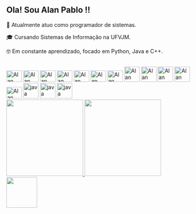 ## Ola! Sou Alan Pablo !!

🌱 Atualmente atuo como programador de sistemas.

🎓 Cursando Sistemas de Informação na UFVJM.

🤓 Em constante aprendizado, focado em Python, Java e C++.

  <div style="display: inline_block"><br>
  <img lign="center" alt="Alan filezila" height="30" width="40"src="https://cdn.jsdelivr.net/gh/devicons/devicon/icons/filezilla/filezilla-plain.svg" />
  <img lign="center" alt="Alan python" height="30" width="40" src="https://cdn.jsdelivr.net/gh/devicons/devicon/icons/python/python-original.svg" />
  <img lign="center" alt="Alan javascript" height="30" width="40" src="https://cdn.jsdelivr.net/gh/devicons/devicon/icons/javascript/javascript-original.svg" />
  <img lign="center" alt="Alan css" height="30" width="40" src="https://cdn.jsdelivr.net/gh/devicons/devicon/icons/css3/css3-original.svg" />
  <img lign="center" alt="Alan html5" height="30" width="40" src="https://cdn.jsdelivr.net/gh/devicons/devicon/icons/html5/html5-original.svg" />
  <img lign="center" alt="Alan bash" height="30" width="40" src="https://cdn.jsdelivr.net/gh/devicons/devicon/icons/bash/bash-original.svg" />
  <img lign="center" alt="Alan Linux" height="30" width="40" src="https://cdn.jsdelivr.net/gh/devicons/devicon/icons/linux/linux-original.svg" />
  <img lign="center" alt="Alan c++" height="40" width="40 "src="https://img.icons8.com/color/48/000000/c-plus-plus-logo.png"/>
  <img lign="center" alt="Alan Terminal " height="40" width="40 "src="https://img.icons8.com/ios-filled/100/000000/console.png"/>
  <img lign="center" alt="Alan git " height="40" width="40 " src="https://cdn.jsdelivr.net/gh/devicons/devicon/icons/git/git-original.svg" />
  <img lign="center" alt="Alan git " height="40" width="40 "src="https://cdn.jsdelivr.net/gh/devicons/devicon/icons/github/github-original.svg" />
  <img lign="center" alt="Alan filezila" height="30" width="40"src="https://cdn.jsdelivr.net/gh/devicons/devicon/icons/grafana/grafana-original.svg" />
  <img lign="center" alt="java" height="40" width="40"src="https://cdn.jsdelivr.net/gh/devicons/devicon/icons/java/java-original.svg" />
  <img lign="center" alt="java" height="40" width="40"src="https://img.icons8.com/?size=100&id=105446&format=png&color=000000" />
  <img lign="center" alt="java" height="40" width="40"src="https://img.icons8.com/?size=100&id=38561&format=png&color=000000" />  
  </div>

<div >
  <a href="https://github.com/alanpablo33">
  <img height="200em" src="https://github-readme-stats.vercel.app/api?username=alanpablo33&show_icons=true&theme=tokyonight&include_all_commits=true&count_private=true"/>
  <img height="200em"   src="https://github-readme-stats.vercel.app/api/top-langs/?username=alanpablo33&layout=compact&langs_count=7&theme=tokyonight"/>
</div>
  

  
  <div> 
  <a href = "https://www.linkedin.com/in/alan-pablo-alves-2a9b21218/" target = "_black"> <img  src= "https://cdn.jsdelivr.net/gh/devicons/devicon/icons/linkedin/linkedin-original.svg" height="80" width="80"></a> 
  </div>
  
  
  ## 
